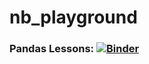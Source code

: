 # nb_playground
### Pandas Lessons: [![Binder](https://mybinder.org/badge.svg)](https://mybinder.org/v2/gh/lonegather/nb_playground/master?filepath=learn_pandas)

